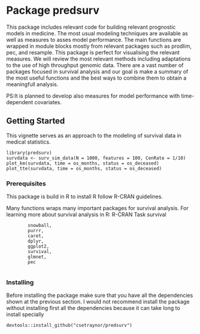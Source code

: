 # Package predsurv

This package includes relevant code for building relevant prognostic models in medicine.
The most usual modeling techniques are available as well as measures to asses model performance.
The main functions are wrapped in module blocks mostly from relevant packages such as prodlim, pec, and resample.
This package is perfect for visualising the relevant measures.
We will review the most relevant methods including adaptations to the use of high throughput genomic data.
There are a vast number of packages focused in survival analysis and our goal is make a summary of the most useful functions and the best ways to combine them to obtain a meaningfull analysis.  

PS:It is planned to develop also measures for model performance with time-dependent covariates. 

## Getting Started

This vignette serves as an approach to the modeling of survival data in medical statistics.
```
library(predsurv)
survdata <- surv_sim_data(N = 1000, features = 100, CenRate = 1/10)
plot_km(survdata, time = os_months, status = os_deceased)
plot_tte(survdata, time = os_months, status = os_deceased)
```

### Prerequisites

This package is build in R to install R follow R-CRAN guidelines.


Many functions wraps many important packages for survival analysis.
For learning more about survival analysis in R: R-CRAN Task survival

```
		snowball,
		purrr,
		caret,
		dplyr,
		ggplot2,
		survival,
		glmnet,
		pec
		
```
### Installing
Before installing the package make sure that you have all the dependencies shown at the previous section.
I would not recommend install the package without installing first all the dependencies because it can take long to install specially 
```
devtools::install_github("csetraynor/predsurv")
```
